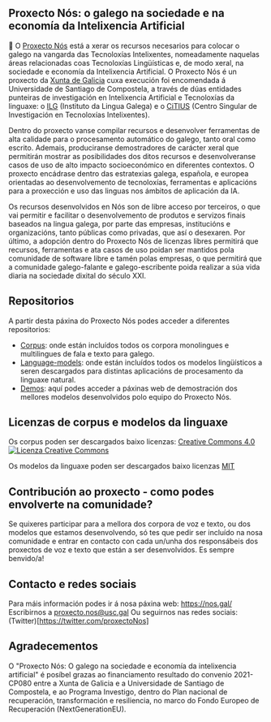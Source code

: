 ## Proxecto Nós: o galego na sociedade e na economía da Intelixencia Artificial

👋 O [Proxecto Nós](https://nos.gal/) está a xerar os recursos necesarios para colocar o galego na vangarda das Tecnoloxías Intelixentes, nomeadamente naquelas áreas relacionadas coas Tecnoloxías Lingüísticas e, de modo xeral, na sociedade e economía da Intelixencia Artificial. O Proxecto Nós é un proxecto da [Xunta de Galicia](https://www.xunta.gal/portada) cuxa execución foi encomendada á Universidade de Santiago de Compostela, a través de dúas entidades punteiras de investigación en Intelixencia Artificial e Tecnoloxías da linguaxe: o [ILG](https://ilg.usc.es/) (Instituto da Lingua Galega) e o [CiTIUS](https://citius.gal/gl/) (Centro Singular de Investigación en Tecnoloxías Intelixentes). 

Dentro do proxecto vanse compilar recursos e desenvolver ferramentas de alta calidade para o procesamento automático do galego, tanto oral como escrito. Ademais, produciranse demostradores de carácter xeral que permitirán mostrar as posibilidades dos ditos recursos e desenvolveranse casos de uso de alto impacto socioeconómico en diferentes contextos. O proxecto encádrase dentro das estratexias galega, española, e europea orientadas ao desenvolvemento de tecnoloxías, ferramentas e aplicacións para a proxección e uso das linguas nos ámbitos de aplicación da IA.

Os recursos desenvolvidos en Nós son de libre acceso por terceiros, o que vai permitir e facilitar o desenvolvemento de produtos e servizos finais baseados na lingua galega, por parte das empresas, institucións e organizacións, tanto públicas como privadas, que así o desexaren. Por último, a adopción dentro do Proxecto Nós de licenzas libres permitirá que recursos, ferramentas e ata casos de uso poidan ser mantidos pola comunidade de software libre e tamén polas empresas, o que permitirá que a comunidade galego-falante e galego-escribente poida realizar a súa vida diaria na sociedade dixital do século XXI.

## Repositorios 

A partir desta páxina do Proxecto Nós podes acceder a diferentes repositorios:
+ [Corpus](https://github.com/proxectonos/corpora): onde están incluídos todos os corpora monolingues e multilingues de fala e texto para galego.
+ [Language-models](https://github.com/proxectonos/language-models): onde están incluídos todos os modelos lingüísticos a seren descargados para distintas aplicacións de procesamento da linguaxe natural. 
+ [Demos](https://github.com/proxectonos/demos): aquí podes acceder a páxinas web de demostración dos mellores modelos desenvolvidos polo equipo do Proxecto Nós.

## Licenzas de corpus e modelos da linguaxe

Os corpus poden ser descargados baixo licenzas: [Creative Commons 4.0](http://creativecommons.org/licenses/by/4.0) <a rel="license" href="http://creativecommons.org/licenses/by/4.0/"><img alt="Licenza Creative Commons" style="border-width:0" src="https://i.creativecommons.org/l/by/4.0/88x31.png" /></a>

Os modelos da linguaxe poden ser descargados baixo licenzas [MIT](https://fossa.com/blog/open-source-licenses-101-mit-license/)

## Contribución ao proxecto - como podes envolverte na comunidade?

Se quixeres participar para a mellora dos corpora de voz e texto, ou dos modelos que estamos desenvolvendo, só tes que pedir ser incluído na nosa comunidade e entrar en contacto con cada un/unha dos responsábeis dos proxectos de voz e texto que están a ser desenvolvidos. Es sempre benvido/a!

## Contacto e redes sociais

Para máis información podes ir á nosa páxina web: https://nos.gal/
Escribirnos a proxecto.nos@usc.gal
Ou seguirnos nas redes sociais: (Twitter)[https://twitter.com/proxectoNos]

## Agradecementos
O "Proxecto Nós: O galego na sociedade e economía da intelixencia artificial" é posíbel grazas ao financiamento resultado do convenio 2021-CP080 entre a Xunta de Galicia e a Universidade de Santiago de Compostela, e ao Programa Investigo, dentro do Plan nacional de recuperación, transformación e resiliencia, no marco do Fondo Europeo de Recuperación (NextGenerationEU).
